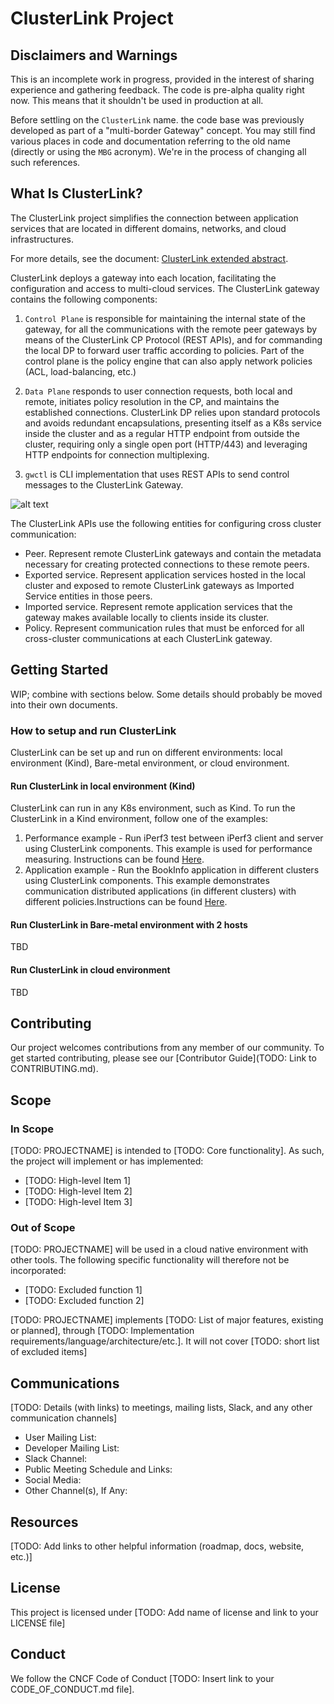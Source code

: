 # ClusterLink Project

## Disclaimers and Warnings

This is an incomplete work in progress, provided in the interest of sharing experience and gathering feedback.
The code is pre-alpha quality right now. This means that it shouldn't be used in production at all.

Before settling on the `ClusterLink` name. the code base was previously developed as part of a
"multi-border Gateway" concept. You may still find various places in code and documentation referring to
the old name (directly or using the `MBG` acronym). We're in the process of changing all such references.

## What Is ClusterLink?

<!-- Mission Statement -->
<!-- More information about crafting your mission statement with examples -->
<!-- https://contribute.cncf.io/maintainers/governance/charter/ -->

<!-- [TODO: PROJECTNAME] is a [TODO: Type of Tool] that [TODO: Functions it
performs].  [TODO: Reasons why these are needed and valuable].  [TODO:
Implementation, strategy and architecture].

[TODO: Additional paragraph describing your project (optional)] -->

The ClusterLink project simplifies the connection between application services that are located in different domains, networks, and cloud infrastructures.

For more details, see the document: [ClusterLink extended abstract](docs/ClusteLink.pdf).

ClusterLink deploys a gateway into each location, facilitating the configuration and access to multi-cloud services.
The ClusterLink gateway contains the following components:

1) ```Control Plane``` is responsible for maintaining the internal state of the gateway, for all the communications with the remote peer gateways by means of the ClusterLink CP Protocol (REST APIs), and for commanding the local DP to forward user traffic according to policies.
   Part of the control plane is the policy engine that can also apply network policies (ACL, load-balancing, etc.)

2) ```Data Plane``` responds to user connection requests, both local and remote, initiates policy resolution in the CP, and maintains the established connections. ClusterLink DP relies upon standard protocols and avoids redundant encapsulations, presenting itself as a K8s service inside the cluster and as a regular HTTP endpoint from outside the cluster, requiring only a single open port (HTTP/443) and leveraging HTTP endpoints for connection multiplexing.
3) ```gwctl``` is CLI implementation that uses REST APIs to send control messages to the ClusterLink Gateway.

![alt text](./docs/clusterlink.png)

The ClusterLink APIs use the following entities for configuring cross cluster communication:

* Peer. Represent remote ClusterLink gateways and contain the metadata necessary for creating protected connections to these remote peers.
* Exported service. Represent application services hosted in the local cluster and exposed to remote ClusterLink gateways as Imported Service entities in those peers.
* Imported service. Represent remote application services that the gateway makes available locally to clients inside its cluster.
* Policy. Represent communication rules that must be enforced for all cross-cluster communications at each ClusterLink gateway.

## Getting Started

<!-- Include enough details to get started using, or at least building, the
project here and link to other docs with more detail as needed.  Depending on
the nature of the project and its current development status, this might
include:
* quick installation/build instructions
* a few simple examples of use
* basic prerequisites
-->

WIP; combine with sections below. Some details should probably be moved into their own documents.

### How to setup and run ClusterLink

ClusterLink can be set up and run on different environments: local environment (Kind), Bare-metal environment, or cloud environment.

#### Run ClusterLink in local environment (Kind)

ClusterLink can run in any K8s environment, such as Kind.
To run the ClusterLink in a Kind environment, follow one of the examples:

1) Performance example - Run iPerf3 test between iPerf3 client and server using ClusterLink components. This example is used for performance measuring. Instructions can be found [Here](demos/iperf3/kind/README.md).
1) Application example - Run the BookInfo application in different clusters using ClusterLink components. This example demonstrates communication distributed applications (in different clusters) with different policies.Instructions can be found [Here](demos/bookinfo/kind/README.md).

#### Run ClusterLink in Bare-metal environment with 2 hosts

TBD

#### Run ClusterLink in cloud environment

TBD

## Contributing
<!-- Template: https://github.com/cncf/project-template/blob/main/CONTRIBUTING.md -->

Our project welcomes contributions from any member of our community. To get
started contributing, please see our [Contributor Guide](TODO: Link to
CONTRIBUTING.md).

## Scope
<!-- If this section is too long, you might consider moving it to a SCOPE.md -->
<!-- More information about creating your scope with links to examples -->
<!-- https://contribute.cncf.io/maintainers/governance/charter/ -->

### In Scope

[TODO: PROJECTNAME] is intended to [TODO: Core functionality]. As such, the
project will implement or has implemented:

* [TODO: High-level Item 1]
* [TODO: High-level Item 2]
* [TODO: High-level Item 3]

### Out of Scope

[TODO: PROJECTNAME] will be used in a cloud native environment with other
tools. The following specific functionality will therefore not be incorporated:

* [TODO: Excluded function 1]
* [TODO: Excluded function 2]

[TODO: PROJECTNAME] implements [TODO: List of major features, existing or
planned], through [TODO: Implementation
requirements/language/architecture/etc.]. It will not cover [TODO: short list
of excluded items]

## Communications

<!-- Fill in the communications channels you actually use.  These should all be public channels anyone
can join, and there should be several ways that users and contributors can reach project maintainers. 
If you have recurring/regular meetings, list those or a link to a publicy-readable calendar so that
prospective contributors know when and where to engage with you. -->

[TODO: Details (with links) to meetings, mailing lists, Slack, and any other communication channels]

* User Mailing List:
* Developer Mailing List:
* Slack Channel:
* Public Meeting Schedule and Links: 
* Social Media:
* Other Channel(s), If Any:

## Resources

[TODO: Add links to other helpful information (roadmap, docs, website, etc.)]

## License

<!-- Template: https://github.com/cncf/project-template/blob/main/LICENSE -->
This project is licensed under [TODO: Add name of license and link to your LICENSE file]

## Conduct

<!-- Template: https://github.com/cncf/project-template/blob/main/CODE_OF_CONDUCT.md -->
We follow the CNCF Code of Conduct [TODO: Insert link to your CODE_OF_CONDUCT.md file].
